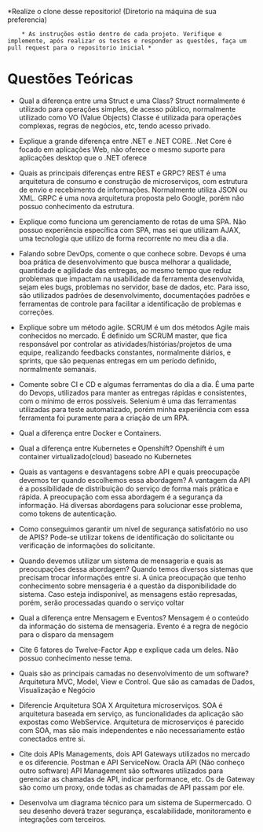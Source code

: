 *Realize o clone desse repositorio! (Diretorio na máquina de sua preferencia)

		* As instruções estão dentro de cada projeto. Verifique e implemente, após realizar os testes e responder as questões, faça um pull request para o repositorio inicial *
   
# Questões Teóricas

* Qual a diferença entre uma Struct e uma Class?
Struct normalmente é utilizado para operações simples, de acesso público, normalmente utilizado como VO (Value Objects)
Classe é utilizada para operações complexas, regras de negócios, etc, tendo acesso privado.

* Explique a grande diferença entre .NET e .NET CORE.
.Net Core é focado em aplicações Web, não oferece o mesmo suporte para aplicações desktop que o .NET oferece

* Quais as principais diferenças entre REST e GRPC?
REST é uma arquitetura de consumo e construção de microserviços, com estrutura de envio e recebimento de informações. Normalmente utiliza JSON ou XML.
GRPC é uma nova arquitetura proposta pelo Google, porém não possuo conhecimento da estrutura.

* Explique como funciona um gerenciamento de rotas de uma SPA.
Não possuo experiência específica com SPA, mas sei que utilizam AJAX, uma tecnologia que utilizo de forma recorrente no meu dia a dia.

* Falando sobre DevOps, comente o que conhece sobre.
Devops é uma boa prática de desenvolvimento que busca melhorar a qualidade, quantidade e agilidade das entregas, ao mesmo tempo que reduz problemas que impactam na usabilidade da ferramenta desenvolvida, sejam eles bugs, problemas no servidor, base de dados, etc. Para isso, são utilizados padrões de desenvolvimento, documentações padrões e ferramentas de controle para facilitar a identificação de problemas e correções.

* Explique sobre um método agile.
SCRUM é um dos métodos Agile mais conhecidos no mercado. É definido um SCRUM master, que fica responsável por controlar as atividades/histórias/projetos de uma equipe, realizando feedbacks constantes, normalmente diários, e sprints, que são pequenas entregas em um período definido, normalmente semanais.

* Comente sobre CI e CD e algumas ferramentas do dia a dia.
É uma parte do Devops, utilizados para manter as entregas rápidas e consistentes, com o mínimo de erros possíveis. Selenium é uma das ferramentas utilizadas para teste automatizado, porém minha experiência com essa ferramenta foi puramente para a criação de um RPA.

* Qual a diferença entre Docker e Containers.

* Qual a diferença entre Kubernetes e Openshift?
Openshift é um container virtualizado(cloud) baseado no Kubernetes

* Quais as vantagens e desvantagens sobre API e quais preocupaçõe devemos ter quando escolhemos essa abordagem?
A vantagem da API é a possibilidade de distribuição do serviço de forma mais prática e rápida. A preocupação com essa abordagem é a segurança da informação. Há diversas abordagens para solucionar esse problema, como tokens de autenticação.

* Como conseguimos garantir um nível de segurança satisfatório no uso de APIS?
Pode-se utilizar tokens de identificação do solicitante ou verificação de informações do solicitante.

* Quando devemos utilizar um sistema de mensageria e quais as preocupações dessa abordagem?
Quando temos diversos sistemas que precisam trocar informações entre si. A única preocupação que tenho conhecimento sobre mensageria é a questão da disponibilidade do sistema. Caso esteja indisponível, as mensagens estão represadas, porém, serão processadas quando o serviço voltar

* Qual a diferença entre Mensagem e Eventos?
Mensagem é o conteúdo da informação do sistema de mensageria. Evento é a regra de negócio para o disparo da mensagem

* Cite 6 fatores do Twelve-Factor App e explique cada um deles.
Não possuo conhecimento nesse tema. 

* Quais são as principais camadas no desenvolvimento de um software?
Arquitetura MVC, Model, View e Control. Que são as camadas de Dados, Visualização e Negócio

* Diferencie Arquitetura SOA X Arquitetura microserviços.
SOA é arquitetura baseada em serviço, as funcionalidades da aplicação são expostas como WebService. Arquitetura de microserviços é parecido com SOA, mas são mais independentes e não necessariamente estão conectados entre si.

* Cite dois APIs Managements, dois API Gateways utilizados no mercado e os diferencie.
Postman e API ServiceNow.
Oracla API (Não conheço outro software)
API Management são softwares utilizados para gerenciar as chamadas de API, indicar performance, etc. Os de Gateway são como um proxy, onde todas as chamadas de API passam por ele.
* Desenvolva um diagrama técnico para um sistema de Supermercado. O seu desenho deverá trazer segurança, escalabilidade, monitoramento e integrações com terceiros.
